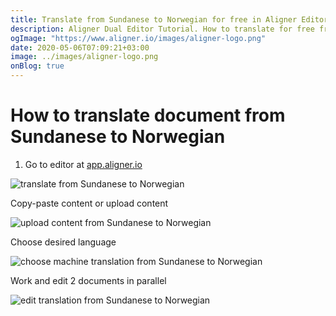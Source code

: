 ```yaml
---
title: Translate from Sundanese to Norwegian for free in Aligner Editor
description: Aligner Dual Editor Tutorial. How to translate for free from Sundanese to Norwegian. Aligner is multilingual document management platform. 
ogImage: "https://www.aligner.io/images/aligner-logo.png"
date: 2020-05-06T07:09:21+03:00
image: ../images/aligner-logo.png
onBlog: true
---
```


# How to translate document from Sundanese to Norwegian

1. Go to editor at [app.aligner.io](https://app.aligner.io "Aligner App web page")

![translate from Sundanese to Norwegian](../aligner-blank-editor.png "translate from Sundanese to Norwegian")

Copy-paste content or upload content

![upload content from Sundanese to Norwegian](../aligner-uploaded-document.png "upload content from Sundanese to Norwegian")

Choose desired language

![choose machine translation from Sundanese to Norwegian](../aligner-language-dropdown.png "choose machine translation from Sundanese to Norwegian")

Work and edit 2 documents in parallel

![edit translation from Sundanese to Norwegian](../aligner-double-sitded-editor.png "edit translation from Sundanese to Norwegian")

